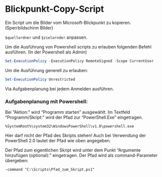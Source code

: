 # Blickpunkt-Copy-Script
Ein Script um die Bilder vom Microsoft-Blickpunkt zu kopieren. (Sperrbildschirm Bilder)

`$quellordner` und `§zielornder` anpassen.

Um die Ausführung von Powershell scripts zu erlauben folgenden Befehl ausführen. (In der Powershell als Admin)
```powershell
Set-ExecutionPolicy -ExecutionPolicy RemoteSigned -Scope CurrentUser
```

Um die Ausführung generell zu erlauben:
```powershell
Set-ExecutionPolicy Unrestricted
```

Via Aufgabenplanung bei jedem Anmelden ausführen.

### Aufgabenplanung mit Powershell:

Bei “Aktion:” wird “Programm starten” ausgewählt. Im Textfeld “Programm/Skript:” wird der Pfad zur “PowerShell.Exe” eingetragen.

```
%SystemRoot%\system32\WindowsPowerShell\v1.0\powershell.exe
```

Hier darf nicht der Pfad des Skripts stehen! Auch bei Verwendung der PowerShell 2.0 lautet der Pfad wie oben angegeben.

Der Pfad zum eigentlichen Skript wird unter dem Punkt “Argumente hinzufügen (optional):” eingetragen. Der Pfad wird als command-Parameter übergeben:

```
-command "C:\Scripts\Pfad_zum_Skript.ps1"
```

